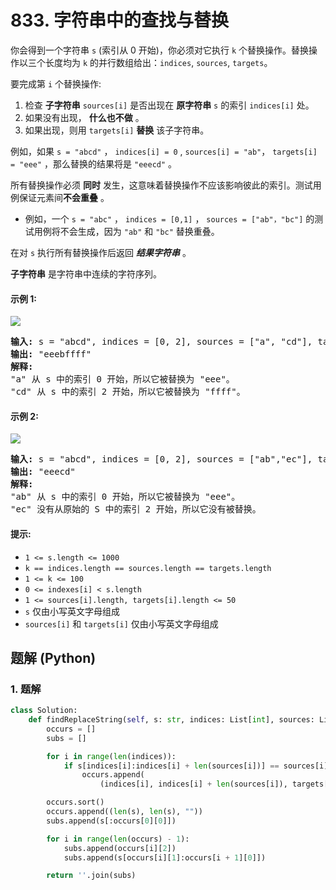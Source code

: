 # 833. 字符串中的查找与替换
你会得到一个字符串 `s` (索引从 0 开始)，你必须对它执行 `k` 个替换操作。替换操作以三个长度均为 `k` 的并行数组给出：`indices`, `sources`,  `targets`。

要完成第 `i` 个替换操作:
1. 检查 **子字符串**  `sources[i]` 是否出现在 **原字符串** `s` 的索引 `indices[i]` 处。
2. 如果没有出现， **什么也不做** 。
3. 如果出现，则用 `targets[i]` **替换** 该子字符串。

例如，如果 `s = "abcd"` ， `indices[i] = 0` , `sources[i] = "ab"`， `targets[i] = "eee"` ，那么替换的结果将是 `"eeecd"` 。

所有替换操作必须 **同时** 发生，这意味着替换操作不应该影响彼此的索引。测试用例保证元素间**不会重叠** 。

* 例如，一个 `s = "abc"` ，  `indices = [0,1]` ， `sources = ["ab"，"bc"]` 的测试用例将不会生成，因为 `"ab"` 和 `"bc"` 替换重叠。

在对 `s` 执行所有替换操作后返回 ***结果字符串*** 。

**子字符串** 是字符串中连续的字符序列。

#### 示例 1:
![](https://assets.leetcode.com/uploads/2021/06/12/833-ex1.png)
<pre>
<strong>输入:</strong> s = "abcd", indices = [0, 2], sources = ["a", "cd"], targets = ["eee", "ffff"]
<strong>输出:</strong> "eeebffff"
<strong>解释:</strong>
"a" 从 s 中的索引 0 开始，所以它被替换为 "eee"。
"cd" 从 s 中的索引 2 开始，所以它被替换为 "ffff"。
</pre>

#### 示例 2:
![](https://assets.leetcode.com/uploads/2021/06/12/833-ex2-1.png)
<pre>
<strong>输入:</strong> s = "abcd", indices = [0, 2], sources = ["ab","ec"], targets = ["eee","ffff"]
<strong>输出:</strong> "eeecd"
<strong>解释:</strong>
"ab" 从 s 中的索引 0 开始，所以它被替换为 "eee"。
"ec" 没有从原始的 S 中的索引 2 开始，所以它没有被替换。
</pre>

#### 提示:
* `1 <= s.length <= 1000`
* `k == indices.length == sources.length == targets.length`
* `1 <= k <= 100`
* `0 <= indexes[i] < s.length`
* `1 <= sources[i].length, targets[i].length <= 50`
* `s` 仅由小写英文字母组成
* `sources[i]` 和 `targets[i]` 仅由小写英文字母组成

## 题解 (Python)

### 1. 题解
```Python
class Solution:
    def findReplaceString(self, s: str, indices: List[int], sources: List[str], targets: List[str]) -> str:
        occurs = []
        subs = []

        for i in range(len(indices)):
            if s[indices[i]:indices[i] + len(sources[i])] == sources[i]:
                occurs.append(
                    (indices[i], indices[i] + len(sources[i]), targets[i]))

        occurs.sort()
        occurs.append((len(s), len(s), ""))
        subs.append(s[:occurs[0][0]])

        for i in range(len(occurs) - 1):
            subs.append(occurs[i][2])
            subs.append(s[occurs[i][1]:occurs[i + 1][0]])

        return ''.join(subs)
```

